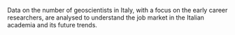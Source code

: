 Data on the number of geoscientists in Italy, with a focus on the early career researchers, are analysed to understand the job market in the Italian academia and its future trends.
